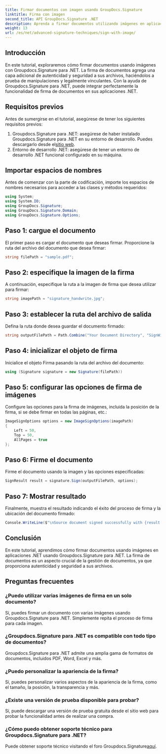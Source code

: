 ```yaml
---
title: Firmar documentos con imagen usando GroupDocs.Signature
linktitle: Firma con imagen
second_title: API GroupDocs.Signature .NET
description: Aprenda a firmar documentos utilizando imágenes en aplicaciones .NET con Groupdocs.Signature para .NET. Mejore la seguridad y autenticidad de los documentos sin esfuerzo.
weight: 13
url: /es/net/advanced-signature-techniques/sign-with-image/
---
```

## Introducción
En este tutorial, exploraremos cómo firmar documentos usando imágenes con Groupdocs.Signature para .NET. La firma de documentos agrega una capa adicional de autenticidad y seguridad a sus archivos, haciéndolos a prueba de manipulaciones y legalmente vinculantes. Con la ayuda de Groupdocs.Signature para .NET, puede integrar perfectamente la funcionalidad de firma de documentos en sus aplicaciones .NET.
## Requisitos previos
Antes de sumergirse en el tutorial, asegúrese de tener los siguientes requisitos previos:
1.  Groupdocs.Signature para .NET: asegúrese de haber instalado Groupdocs.Signature para .NET en su entorno de desarrollo. Puedes descargarlo desde el[sitio web](https://releases.groupdocs.com/signature/net/).
2. Entorno de desarrollo .NET: asegúrese de tener un entorno de desarrollo .NET funcional configurado en su máquina.

## Importar espacios de nombres
Antes de comenzar con la parte de codificación, importe los espacios de nombres necesarios para acceder a las clases y métodos requeridos:
```csharp
using System;
using System.IO;
using GroupDocs.Signature;
using GroupDocs.Signature.Domain;
using GroupDocs.Signature.Options;
```
## Paso 1: cargue el documento
El primer paso es cargar el documento que deseas firmar. Proporcione la ruta del archivo del documento que desea firmar:
```csharp
string filePath = "sample.pdf";
```
## Paso 2: especifique la imagen de la firma
A continuación, especifique la ruta a la imagen de firma que desea utilizar para firmar:
```csharp
string imagePath = "signature_handwrite.jpg";
```
## Paso 3: establecer la ruta del archivo de salida
Defina la ruta donde desea guardar el documento firmado:
```csharp
string outputFilePath = Path.Combine("Your Document Directory", "SignWithImage", fileName);
```
## Paso 4: inicializar el objeto de firma
Inicialice el objeto Firma pasando la ruta del archivo del documento:
```csharp
using (Signature signature = new Signature(filePath))
```
## Paso 5: configurar las opciones de firma de imágenes
Configure las opciones para la firma de imágenes, incluida la posición de la firma, si se debe firmar en todas las páginas, etc.:
```csharp
ImageSignOptions options = new ImageSignOptions(imagePath)
{
    Left = 50,
    Top = 50,
    AllPages = true
};
```
## Paso 6: Firme el documento
Firme el documento usando la imagen y las opciones especificadas:
```csharp
SignResult result = signature.Sign(outputFilePath, options);
```
## Paso 7: Mostrar resultado
Finalmente, muestra el resultado indicando el éxito del proceso de firma y la ubicación del documento firmado:
```csharp
Console.WriteLine($"\nSource document signed successfully with {result.Succeeded.Count} signature(s).\nFile saved at {outputFilePath}.");
```

## Conclusión
En este tutorial, aprendimos cómo firmar documentos usando imágenes en aplicaciones .NET usando Groupdocs.Signature para .NET. La firma de documentos es un aspecto crucial de la gestión de documentos, ya que proporciona autenticidad y seguridad a sus archivos.
## Preguntas frecuentes
### ¿Puedo utilizar varias imágenes de firma en un solo documento?
Sí, puedes firmar un documento con varias imágenes usando Groupdocs.Signature para .NET. Simplemente repita el proceso de firma para cada imagen.
### ¿Groupdocs.Signature para .NET es compatible con todo tipo de documentos?
Groupdocs.Signature para .NET admite una amplia gama de formatos de documentos, incluidos PDF, Word, Excel y más.
### ¿Puedo personalizar la apariencia de la firma?
Sí, puedes personalizar varios aspectos de la apariencia de la firma, como el tamaño, la posición, la transparencia y más.
### ¿Existe una versión de prueba disponible para probar?
Sí, puede descargar una versión de prueba gratuita desde el sitio web para probar la funcionalidad antes de realizar una compra.
### ¿Cómo puedo obtener soporte técnico para Groupdocs.Signature para .NET?
 Puede obtener soporte técnico visitando el foro Groupdocs.Signature[aquí](https://forum.groupdocs.com/c/signature/13).